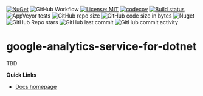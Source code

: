 [![NuGet](https://img.shields.io/nuget/v/GoogleAnalyticsServiceForDotNet.svg)](https://www.nuget.org/packages/GoogleAnalyticsServiceForDotNet/) ![GitHub Workflow](https://github.com/joemoceri/google-analytics-service-dotnet/actions/workflows/dotnet.yml/badge.svg) [![License: MIT](https://img.shields.io/badge/License-MIT-yellow.svg)](https://opensource.org/licenses/MIT) [![codecov](https://codecov.io/gh/joemoceri/google-analytics-service-dotnet/branch/main/graph/badge.svg)](https://codecov.io/gh/joemoceri/google-analytics-service-dotnet) [![Build status](https://ci.appveyor.com/api/projects/status/i2in9jjivnh3oq43?svg=true)](https://ci.appveyor.com/project/joemoceri/google-analytics-service-dotnet) ![AppVeyor tests](https://img.shields.io/appveyor/tests/joemoceri/google-analytics-service-dotnet) ![GitHub repo size](https://img.shields.io/github/repo-size/joemoceri/google-analytics-service-dotnet) ![GitHub code size in bytes](https://img.shields.io/github/languages/code-size/joemoceri/google-analytics-service-dotnet) ![Nuget](https://img.shields.io/nuget/dt/GoogleAnalyticsServiceForDotNet) ![GitHub Repo stars](https://img.shields.io/github/stars/joemoceri/google-analytics-service-dotnet?style=social) ![GitHub last commit](https://img.shields.io/github/last-commit/joemoceri/google-analytics-service-dotnet) ![GitHub commit activity](https://img.shields.io/github/commit-activity/m/joemoceri/google-analytics-service-dotnet) 

# google-analytics-service-for-dotnet

TBD

**Quick Links**
- [Docs homepage](https://joemoceri.github.io/google-analytics-service-dotnet/)
